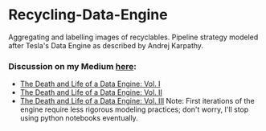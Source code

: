 # Recycling-Data-Engine
Aggregating and labelling images of recyclables. Pipeline strategy modeled after Tesla's Data Engine as described by Andrej Karpathy.

### Discussion on my Medium [here](https://aqbewtra.medium.com/):
* [The Death and Life of a Data Engine: Vol. I](https://aqbewtra.medium.com/the-death-and-life-of-a-data-engine-volume-i-51fa7fe60ec5)
* [The Death and Life of a Data Engine: Vol. II](https://aqbewtra.medium.com/the-death-and-life-of-a-data-engine-vol-ii-3339ee1166fb)
* [The Death and Life of a Data Engine: Vol. III](https://aqbewtra.medium.com/the-death-and-life-of-a-data-engine-vol-iii-924cf767ec4c)
Note: First iterations of the engine require less rigorous modeling practices; don't worry, I'll stop using python notebooks eventually.
